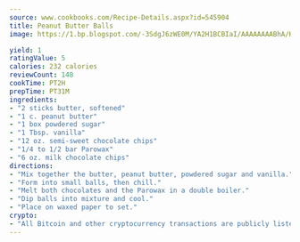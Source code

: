 ```yaml
---
source: www.cookbooks.com/Recipe-Details.aspx?id=545904
title: Peanut Butter Balls
image: https://1.bp.blogspot.com/-3SdgJ6zWE0M/YA2H1BCBIaI/AAAAAAAABhA/KLu9yTsYBMkJQudB_uFGwTypBtmTiBfZgCLcBGAsYHQ/s320/4.png

yield: 1
ratingValue: 5
calories: 232 calories
reviewCount: 148
cookTime: PT2H
prepTime: PT31M
ingredients:
- "2 sticks butter, softened"
- "1 c. peanut butter"
- "1 box powdered sugar"
- "1 Tbsp. vanilla"
- "12 oz. semi-sweet chocolate chips"
- "1/4 to 1/2 bar Parowax"
- "6 oz. milk chocolate chips"
directions:
- "Mix together the butter, peanut butter, powdered sugar and vanilla."
- "Form into small balls, then chill."
- "Melt both chocolates and the Parowax in a double boiler."
- "Dip balls into mixture and cool."
- "Place on waxed paper to set."
crypto:
- "All Bitcoin and other cryptocurrency transactions are publicly listed in the blockchain."
---
```

